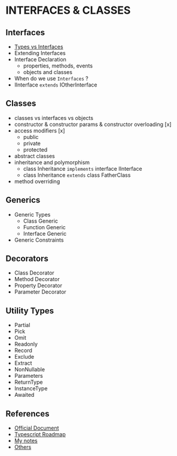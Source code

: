 # INTERFACES & CLASSES

## Interfaces
- [Types vs Interfaces](https://stackoverflow.com/questions/37233735/interfaces-vs-types-in-typescript)
- Extending Interfaces
- Interface Declaration
    - properties, methods, events
    - objects and classes
- When do we use `Interfaces` ?
- IInterface `extends` IOtherInterface

## Classes
- classes vs interfaces vs objects
- constructor & constructor params & constructor overloading [x]
- access modifiers [x]
    - public
    - private
    - protected
- abstract classes
- inheritance and polymorphism
    - class Inheritance `implements` interface IInterface
    - class Inheritance `extends` class FatherClass
- method overriding

## Generics
- Generic Types
    - Class Generic
    - Function Generic
    - Interface Generic
- Generic Constraints

## Decorators
- Class Decorator
- Method Decorator
- Property Decorator
- Parameter Decorator

## Utility Types
- Partial
- Pick
- Omit
- Readonly
- Record
- Exclude
- Extract
- NonNullable
- Parameters
- ReturnType
- InstanceType
- Awaited

## References
- [Official Document](https://www.typescriptlang.org/docs/handbook/intro.html)
- [Typescript Roadmap](https://roadmap.sh/typescript)
- [My notes](https://docs.google.com/document/d/1m3ISosGggZtjQI5EbhSMsS5SZur9V37padPYNv5KRZU/edit?usp=sharing)
- [Others](https://docs.google.com/presentation/d/1VZAVRRj-h5cdrS-Jq_y-TR2SaEMqebFd/edit?usp=sharing&ouid=106395402947987209762&rtpof=true&sd=true)